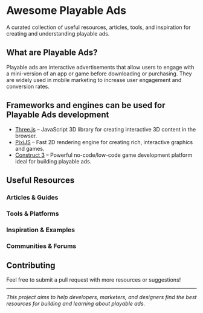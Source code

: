 # Awesome Playable Ads

A curated collection of useful resources, articles, tools, and inspiration for creating and understanding playable ads.

## What are Playable Ads?
Playable ads are interactive advertisements that allow users to engage with a mini-version of an app or game before downloading or purchasing. They are widely used in mobile marketing to increase user engagement and conversion rates.

## Frameworks and engines can be used for Playable Ads development
- [Three.js](https://threejs.org/) – JavaScript 3D library for creating interactive 3D content in the browser.
- [PixiJS](https://pixijs.com/) – Fast 2D rendering engine for creating rich, interactive graphics and games.
- [Construct 3](https://www.construct.net/) – Powerful no-code/low-code game development platform ideal for building playable ads.

## Useful Resources

### Articles & Guides

### Tools & Platforms

### Inspiration & Examples

### Communities & Forums

## Contributing
Feel free to submit a pull request with more resources or suggestions!

---

*This project aims to help developers, marketers, and designers find the best resources for building and learning about playable ads.*
